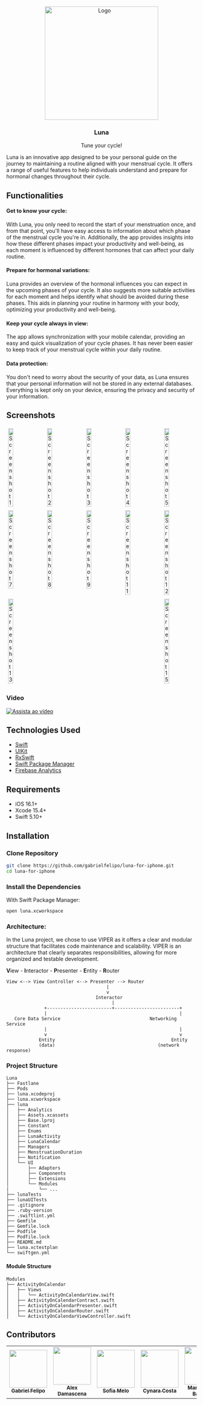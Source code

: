 <!-- PROJECT LOGO -->
<br />
<p align="center">
  <a href="https://github.com/github_username/repo_name">
    <img src="https://github.com/gabrielfelipo/luna-for-iphone/assets/54708833/6ccf78a8-46eb-43ff-ae06-ba625ea4b0ee" alt="Logo" width="300" height="300">
  </a>

  <h3 align="center">Luna</h3>

  <p align="center">
Tune your cycle!
  </p>
</p>


Luna is an innovative app designed to be your personal guide on the journey to maintaining a routine aligned with your menstrual cycle. It offers a range of useful features to help individuals understand and prepare for hormonal changes throughout their cycle.

## Functionalities 

#### Get to know your cycle:
With Luna, you only need to record the start of your menstruation once, and from that point, you'll have easy access to information about which phase of the menstrual cycle you're in. Additionally, the app provides insights into how these different phases impact your productivity and well-being, as each moment is influenced by different hormones that can affect your daily routine.

#### Prepare for hormonal variations:
Luna provides an overview of the hormonal influences you can expect in the upcoming phases of your cycle. It also suggests more suitable activities for each moment and helps identify what should be avoided during these phases. This aids in planning your routine in harmony with your body, optimizing your productivity and well-being.

#### Keep your cycle always in view:
The app allows synchronization with your mobile calendar, providing an easy and quick visualization of your cycle phases. It has never been easier to keep track of your menstrual cycle within your daily routine.

#### Data protection:
You don't need to worry about the security of your data, as Luna ensures that your personal information will not be stored in any external databases. Everything is kept only on your device, ensuring the privacy and security of your information.

## Screenshots

<div style="display: flex; flex-wrap: wrap; justify-content: space-between;">
  <img src="https://github.com/gabrielfelipo/luna-for-iphone/assets/54708833/c240ea15-6c6b-42af-b8b5-7525c18e51d0" alt="Screenshot 1" width="16%" style="margin: 5px;">
  <img src="https://github.com/gabrielfelipo/luna-for-iphone/assets/54708833/ab04648a-a28f-4831-aa93-4b91d70a7a21" alt="Screenshot 2" width="16%" style="margin: 5px;">
  <img src="https://github.com/gabrielfelipo/luna-for-iphone/assets/54708833/5543bd89-31bb-46bc-8d48-7dcca80aeff0" alt="Screenshot 3" width="16%" style="margin: 5px;">
  <img src="https://github.com/gabrielfelipo/luna-for-iphone/assets/54708833/7bf07d6b-c53b-4243-b8c1-2e4aa957b0a1" alt="Screenshot 4" width="16%" style="margin: 5px;">
  <img src="https://github.com/gabrielfelipo/luna-for-iphone/assets/54708833/e8bef6e5-5db1-486e-820f-e255dfa24149" alt="Screenshot 5" width="16%" style="margin: 5px;">
  <img src="https://github.com/gabrielfelipo/luna-for-iphone/assets/54708833/99910bc7-1060-421f-bf6a-b04fddaf63e5" alt="Screenshot 7" width="16%" style="margin: 5px;">
  <img src="https://github.com/gabrielfelipo/luna-for-iphone/assets/54708833/667fc6a5-e0f8-410e-85ac-7fbe0897c631" alt="Screenshot 8" width="16%" style="margin: 5px;">
  <img src="https://github.com/gabrielfelipo/luna-for-iphone/assets/54708833/c6b340c6-41d4-43df-a68a-9cc9922a0622" alt="Screenshot 9" width="16%" style="margin: 5px;">
  <img src="https://github.com/gabrielfelipo/luna-for-iphone/assets/54708833/8474551e-f5e0-43bc-8121-39534f3a515a" alt="Screenshot 11" width="16%" style="margin: 5px;">
  <img src="https://github.com/gabrielfelipo/luna-for-iphone/assets/54708833/aa651e86-df48-4e00-b098-733ad52cf122" alt="Screenshot 12" width="16%" style="margin: 5px;">
  <img src="https://github.com/gabrielfelipo/luna-for-iphone/assets/54708833/7e0811f9-b184-4c7f-b0e9-0ea149a341df" alt="Screenshot 13" width="16%" style="margin: 5px;">
  <img src="https://github.com/gabrielfelipo/luna-for-iphone/assets/54708833/9b059d26-c004-4b5f-a567-8d3d075e79f5" alt="Screenshot 15" width="16%" style="margin: 5px;">
</div>

### Video

[![Assista ao vídeo](https://i9.ytimg.com/vi/HjwMLazWhEQ/mqdefault.jpg?sqp=CLj017MG-oaymwEmCMACELQB8quKqQMa8AEB-AH-BIACgAqKAgwIABABGH8gNig9MA8=&rs=AOn4CLBc55uHZWBhsD6RUSBej8dXU6MiiA)](https://youtu.be/HjwMLazWhEQ)

## Technologies Used

- [Swift](https://swift.org/)
- [UIKit](https://developer.apple.com/documentation/uikit/)
- [RxSwift](https://github.com/ReactiveX/RxSwift)
- [Swift Package Manager](https://swift.org/package-manager/)
- [Firebase Analytics](https://firebase.google.com/products/analytics)

## Requirements

- iOS 16.1+
- Xcode 15.4+
- Swift 5.10+

## Installation

### Clone Repository

```bash
git clone https://github.com/gabrielfelipo/luna-for-iphone.git
cd luna-for-iphone
```

### Install the Dependencies

With Swift Package Manager:
```bash
open luna.xcworkspace
```

### Architecture:
In the Luna project, we chose to use VIPER as it offers a clear and modular structure that facilitates code maintenance and scalability. VIPER is an architecture that clearly separates responsibilities, allowing for more organized and testable development.

**V**iew - **I**nteractor - **P**resenter - **E**ntity - **R**outer

```plaintext
View <--> View Controller <--> Presenter --> Router
                                     |
                                     v
                                 Interactor
                                       |
              +------------------------+------------------------+
              |                                                 |
   Core Data Service                                 Networking Service
              |                                                 |
              v                                                 v
            Entity                                           Entity
            (data)                                      (network response)
```

### Project Structure

```plaintext
Luna
├── Fastlane
├── Pods
├── luna.xcodeproj
├── luna.xcworkspace
├── luna
│   ├── Analytics
│   ├── Assets.xcassets
│   ├── Base.lproj
│   ├── Constant
│   ├── Enums
│   ├── LunaActivity
│   ├── LunaCalendar
│   ├── Managers
│   ├── MenstruationDuration
│   ├── Notification
│   └── UI
│       ├── Adapters
│       ├── Components
│       ├── Extensions
│       └── Modules
|           └── ...
├── lunaTests
├── lunaUITests
├── .gitignore
├── .ruby-version
├── .swiftlint.yml
├── Gemfile
├── Gemfile.lock
├── Podfile
├── Podfile.lock
├── README.md
├── luna.xctestplan
└── swiftgen.yml

```

#### Module Structure

```plaintext
Modules
├── ActivityOnCalendar
│   ├── Views
│   │   └── ActivityOnCalendarView.swift
│   ├── ActivityOnCalendarContract.swift
│   ├── ActivityOnCalendarPresenter.swift
│   ├── ActivityOnCalendarRouter.swift
│   └── ActivityOnCalendarViewController.swift

```

## Contributors


<table>
  <tr>

<td align="center"><a href="https://github.com/gabrielfelipo"><img src="https://avatars.githubusercontent.com/u/54708833?v=4" width="100px;" alt=""/><br /><sub><b>Gabriel Felipo</b></sub></a><br/></td>

<td align="center"><a href="https://github.com/apfdamascena"><img src="https://avatars.githubusercontent.com/u/52205263?s=400&u=033c62df4cc4f73b3010473faf859919019679af&v=4" width="100px;" alt=""/><br /><sub><b>Alex Damascena</b></sub></a><br/></td>

<td align="center"><a href="https://github.com/Sofiamdl"><img src="https://avatars.githubusercontent.com/u/52216863?v=4" width="100px;" alt=""/><br /><sub><b>Sofia Melo</b></sub></a><br/></td>

<td align="center"><a href="https://github.com/CynaraCosta"><img src="https://avatars.githubusercontent.com/u/61971729?v=4" width="100px;" alt=""/><br /><sub><b>Cynara Costa</b></sub></a><br/></td>

<td align="center"><a href="https://github.com/mvbandeira"><img src="https://avatars.githubusercontent.com/u/89087922?v=4" width="100px;" alt=""/><br /><sub><b>Maria Vitória Bandeira</b></sub></a><br/></td>

<td align="center"><a href="https://github.com/alanacr"><img src="https://avatars.githubusercontent.com/u/103276109?v=4" width="100px;" alt=""/><br /><sub><b>Alana Ramos</b></sub></a><br/></td>

</tr>
 </table>






